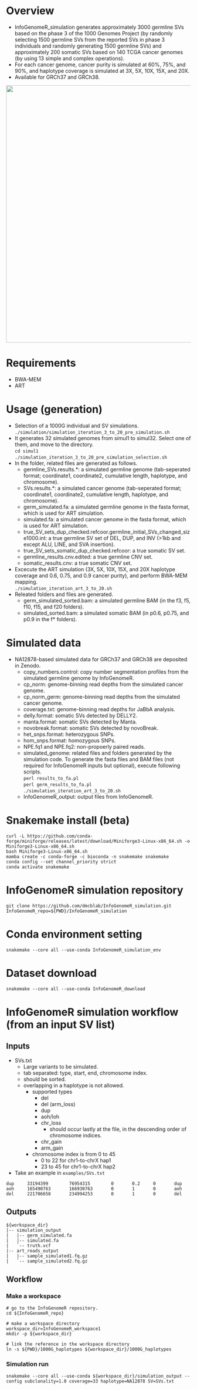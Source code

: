 # Overview

- InfoGenomeR_simulation generates approximately 3000 germline SVs based on the phase 3 of the 1000 Genomes Project (by randomly selecting 1500 germline SVs from the reported SVs in phase 3 individuals
and randomly generating 1500 germline SVs) and approximately 200 somatic SVs based on 140 TCGA cancer genomes (by using 13 simple and complex operations).
- For each cancer genome, cancer purity is simulated at 60%, 75%, and 90%, and haplotype coverage is simulated at 3X, 5X, 10X, 15X, and 20X.
- Available for GRCh37 and GRCh38.

<p align="center">
    <img height="700" src="./doc/overview.png">
  </a>
</p>

# Requirements

- BWA-MEM
- ART
# Usage (generation)

- Selection of a 1000G individual and SV simulations.\
`./simulation/simulation_iteration_3_to_20_pre_simulation.sh`
- It generates 32 simulated genomes from simul1 to simul32. Select one of them, and move to the directory.\
`cd simul1`\
`./simulation_iteration_3_to_20_pre_simulation_selection.sh`
- In the folder, related files are generated as follows.
  - germline_SVs.results.*: a simulated germline genome (tab-seperated format; coordinate1, coordinate2, cumulative length, haplotype, and chromosome).
  - SVs.results.*: a simulated cancer genome (tab-seperated format; coordinate1, coordinate2, cumulative length, haplotype, and chromosome).
  - germ_simulated.fa: a simulated germline genome  in the fasta format, which is used for ART simulation.
  - simulated.fa: a simulated cancer genome in the fasta format, which is used for ART simulation.
  - true_SV_sets_dup_checked.refcoor.germline_initial_SVs_changed_size1000.int: a true germline SV set of DEL, DUP, and INV (>1kb and except ALU, LINE, and SVA insertion).
  - true_SV_sets_somatic_dup_checked.refcoor: a true somatic SV set.
  - germline_results.cnv.edited: a true germline CNV set.
  - somatic_results.cnv: a true somatic CNV set.
- Excecute the ART simulation (3X, 5X, 10X, 15X, and 20X haplotype coverage and 0.6, 0.75, and 0.9 cancer purity), and perform BWA-MEM mapping.\
`./simulation_iteration_art_3_to_20.sh`
- Releated folders and files are generated.
  - germ_simulated_sorted.bam: a simulated germline BAM (in the f3, f5, f10, f15, and f20 folders).
  - simulated_sorted.bam: a simulated somatic BAM (in p0.6, p0.75, and p0.9 in the f* folders).
# Simulated data
- NA12878-based simulated data for GRCh37 and GRCh38 are deposited in Zenodo.
  - copy_numbers.control: copy number segmentation profiles from the simulated germline genome by InfoGenomeR.
  - cp_norm: genome-binning read depths from the simulated cancer genome.
  - cp_norm_germ: genome-binning read depths from the simulated cancer genome.
  - coverage.txt: genome-binning read depths for JaBbA analysis.
  - delly.format: somatic SVs detected by DELLY2.
  - manta.format: somatic SVs detected by Manta.
  - novobreak.format: somatic SVs detected by novoBreak.
  - het_snps.format: heterozygous SNPs.
  - hom_snps.format: homozygous SNPs.
  - NPE.fq1 and NPE.fq2: non-propoerly paired reads.
  - simulated_genome: related files and folders generated by the simulation code. To generate the fasta files and BAM files (not required for InfoGenomeR inputs but optional), execute following scripts.\
  `perl results_to_fa.pl`\
  `perl germ_results_to_fa.pl`\
  `./simulation_iteration_art_3_to_20.sh`
   - InfoGenomeR_output: output files from InfoGenomeR.


# Snakemake install (beta)
```
curl -L https://github.com/conda-forge/miniforge/releases/latest/download/Miniforge3-Linux-x86_64.sh -o Miniforge3-Linux-x86_64.sh
bash Miniforge3-Linux-x86_64.sh
mamba create -c conda-forge -c bioconda -n snakemake snakemake
conda config --set channel_priority strict
conda activate snakemake
```
# InfoGenomeR simulation repository
```
git clone https://github.com/dmcblab/InfoGenomeR_simulation.git
InfoGenomeR_repo=${PWD}/InfoGenomeR_simulation
```
# Conda environment setting
```
snakemake --core all --use-conda InfoGenomeR_simulation_env
```
# Dataset download
```
snakemake --core all --use-conda InfoGenomeR_download
```
# InfoGenomeR simulation workflow (from an input SV list)
## Inputs
- SVs.txt
  - Large variants to be simulated.
  - tab separated: type, start, end, chromosome index.
  - should be sorted.
  - overlapping in a haplotype is not allowed.
    - supported types
      - del
      - del (arm_loss)
      - dup
      - aoh/loh
      - chr_loss
        - should occur lastly at the file, in the descending order of chromosome indices.
      - chr_gain
      - arm_gain
    - chromosome index is from 0 to 45
      - 0 to 22 for chr1-to-chrX hap1
      - 23 to 45 for chr1-to-chrX hap2
- Take an example in `examples/SVs.txt`
```
dup     33194399        76954315        0       0.2     0       dup
aoh     165490763       166930763       0       1       0       aoh
del     221706658       234994253       0       1       0       del
```
## Outputs
```
${workspace_dir}
|-- simulation_output
|   |-- germ_simulated.fa
|   |-- simulated.fa
|   `-- truth.vcf
|-- art_reads_output
|   |-- sample_simulated1.fq.gz
|   `-- sample_simulated2.fq.gz
```

## Workflow
### Make a workspace
```
# go to the InfoGenomeR repository.
cd ${InfoGenomeR_repo}

# make a workspace directory
workspace_dir=InfoGenomeR_workspace1
mkdir -p ${workspace_dir}

# link the reference in the workspace directory
ln -s ${PWD}/1000G_haplotypes ${workspace_dir}/1000G_haplotypes
```
### Simulation run
```
snakemake --core all --use-conda ${workspace_dir}/simulation_output --config subclonality=1.0 coverage=33 haplotype=NA12878 SV=SVs.txt
```

